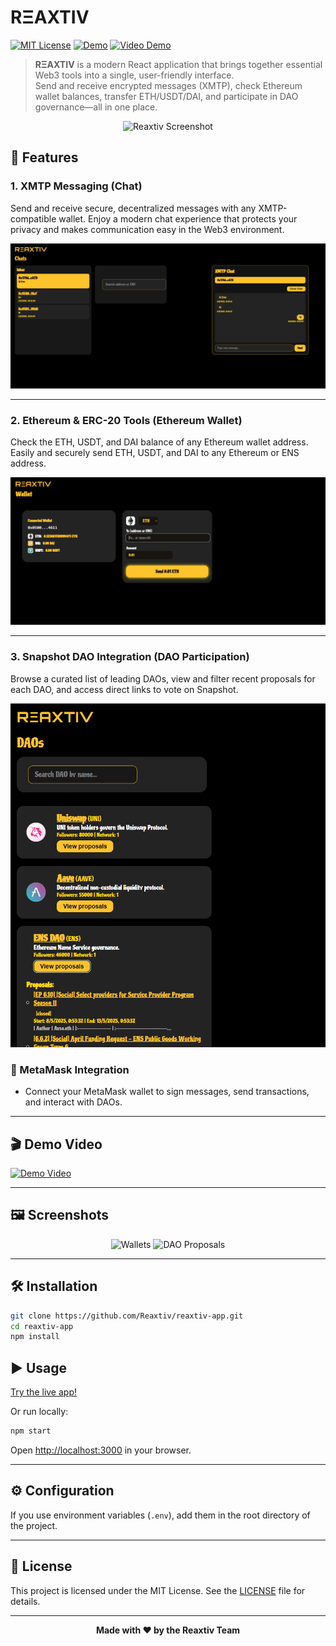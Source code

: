 # RΞAXTIV

[![MIT License](https://img.shields.io/badge/License-MIT-blue.svg)](./LICENSE)
[![Demo](https://img.shields.io/badge/Demo-Live-green)](https://reaxtiv-app.vercel.app/)
[![Video Demo](https://img.shields.io/badge/Watch%20Video-yellow?logo=youtube)](https://youtu.be/nY59PlghBvY)

> **RΞAXTIV** is a modern React application that brings together essential Web3 tools into a single, user-friendly interface.  
> Send and receive encrypted messages (XMTP), check Ethereum wallet balances, transfer ETH/USDT/DAI, and participate in DAO governance—all in one place.

<p align="center">
  <img src="https://raw.githubusercontent.com/Reaxtiv/reaxtiv-app/main/public/screenshot1.png" width="700" alt="Reaxtiv Screenshot">
</p>

## 🚀 Features

### 1. XMTP Messaging (Chat)

Send and receive secure, decentralized messages with any XMTP-compatible wallet. Enjoy a modern chat experience that protects your privacy and makes communication easy in the Web3 environment.

![XMTP Messaging](public/chat.png)

---

### 2. Ethereum & ERC-20 Tools (Ethereum Wallet)

Check the ETH, USDT, and DAI balance of any Ethereum wallet address. Easily and securely send ETH, USDT, and DAI to any Ethereum or ENS address.

![Ethereum Wallet](public/wallet.png)

---

### 3. Snapshot DAO Integration (DAO Participation)

Browse a curated list of leading DAOs, view and filter recent proposals for each DAO, and access direct links to vote on Snapshot.

![Snapshot DAOs](public/daos.png)

### 🦊 MetaMask Integration
- Connect your MetaMask wallet to sign messages, send transactions, and interact with DAOs.

---

## 🎬 Demo Video

[![Demo Video](https://img.youtube.com/vi/nY59PlghBvY/0.jpg)](https://youtu.be/nY59PlghBvY)

---

## 🖼️ Screenshots

<p align="center">
  <img src="https://raw.githubusercontent.com/Reaxtiv/reaxtiv-app/main/public/screenshot2.png" width="350" alt="Wallets">
  <img src="https://raw.githubusercontent.com/Reaxtiv/reaxtiv-app/main/public/screenshot3.png" width="350" alt="DAO Proposals">
</p>

---

## 🛠️ Installation

```bash
git clone https://github.com/Reaxtiv/reaxtiv-app.git
cd reaxtiv-app
npm install
```

## ▶️ Usage

[Try the live app!](https://reaxtiv-app.vercel.app/)

Or run locally:

```bash
npm start
```
Open [http://localhost:3000](http://localhost:3000) in your browser.

---

## ⚙️ Configuration

If you use environment variables (`.env`), add them in the root directory of the project.

---

## 📝 License

This project is licensed under the MIT License. See the [LICENSE](./LICENSE) file for details.

---

<p align="center">
  <b>Made with ❤️ by the Reaxtiv Team</b>
</p>
